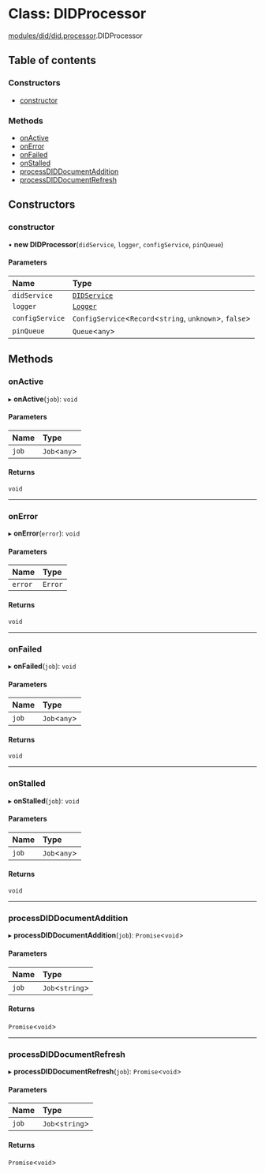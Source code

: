 # Class: DIDProcessor

[modules/did/did.processor](../modules/modules_did_did_processor.md).DIDProcessor

## Table of contents

### Constructors

- [constructor](modules_did_did_processor.DIDProcessor.md#constructor)

### Methods

- [onActive](modules_did_did_processor.DIDProcessor.md#onactive)
- [onError](modules_did_did_processor.DIDProcessor.md#onerror)
- [onFailed](modules_did_did_processor.DIDProcessor.md#onfailed)
- [onStalled](modules_did_did_processor.DIDProcessor.md#onstalled)
- [processDIDDocumentAddition](modules_did_did_processor.DIDProcessor.md#processdiddocumentaddition)
- [processDIDDocumentRefresh](modules_did_did_processor.DIDProcessor.md#processdiddocumentrefresh)

## Constructors

### constructor

• **new DIDProcessor**(`didService`, `logger`, `configService`, `pinQueue`)

#### Parameters

| Name | Type |
| :------ | :------ |
| `didService` | [`DIDService`](modules_did_did_service.DIDService.md) |
| `logger` | [`Logger`](modules_logger_logger_service.Logger.md) |
| `configService` | `ConfigService`<`Record`<`string`, `unknown`\>, ``false``\> |
| `pinQueue` | `Queue`<`any`\> |

## Methods

### onActive

▸ **onActive**(`job`): `void`

#### Parameters

| Name | Type |
| :------ | :------ |
| `job` | `Job`<`any`\> |

#### Returns

`void`

___

### onError

▸ **onError**(`error`): `void`

#### Parameters

| Name | Type |
| :------ | :------ |
| `error` | `Error` |

#### Returns

`void`

___

### onFailed

▸ **onFailed**(`job`): `void`

#### Parameters

| Name | Type |
| :------ | :------ |
| `job` | `Job`<`any`\> |

#### Returns

`void`

___

### onStalled

▸ **onStalled**(`job`): `void`

#### Parameters

| Name | Type |
| :------ | :------ |
| `job` | `Job`<`any`\> |

#### Returns

`void`

___

### processDIDDocumentAddition

▸ **processDIDDocumentAddition**(`job`): `Promise`<`void`\>

#### Parameters

| Name | Type |
| :------ | :------ |
| `job` | `Job`<`string`\> |

#### Returns

`Promise`<`void`\>

___

### processDIDDocumentRefresh

▸ **processDIDDocumentRefresh**(`job`): `Promise`<`void`\>

#### Parameters

| Name | Type |
| :------ | :------ |
| `job` | `Job`<`string`\> |

#### Returns

`Promise`<`void`\>
